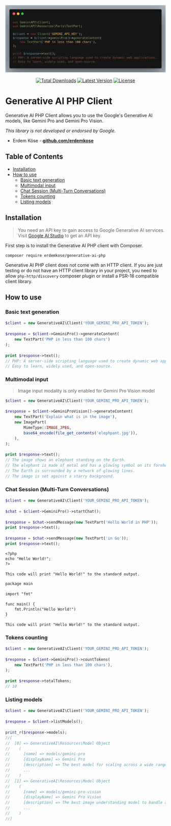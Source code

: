 <p align="center">
    <img src="https://raw.githubusercontent.com/erdemkose/generative-ai-php/main/assets/example.png" width="800" alt="Generative AI PHP Client">
</p>
<p align="center">
    <a href="https://packagist.org/packages/erdemkose/generative-ai-php"><img alt="Total Downloads" src="https://img.shields.io/packagist/dt/erdemkose/generative-ai-php"></a>
    <a href="https://packagist.org/packages/erdemkose/generative-ai-php"><img alt="Latest Version" src="https://img.shields.io/packagist/v/erdemkose/generative-ai-php"></a>
    <a href="https://packagist.org/packages/erdemkose/generative-ai-php"><img alt="License" src="https://img.shields.io/github/license/erdemkose/generative-ai-php"></a>
</p>

# Generative AI PHP Client
Generative AI PHP Client allows you to use the Google's Generative AI models, like Gemini Pro and Gemini Pro Vision.

_This library is not developed or endorsed by Google._

- Erdem Köse - **[github.com/erdemkose](https://github.com/erdemkose)**

## Table of Contents
- [Installation](#installation)
- [How to use](#how-to-use)
  - [Basic text generation](#basic-text-generation)
  - [Multimodal input](#multimodal-input)
  - [Chat Session (Multi-Turn Conversations)](#chat-session-multi-turn-conversations)
  - [Tokens counting](#tokens-counting)
  - [Listing models](#listing-models)

## Installation

> You need an API key to gain access to Google Generative AI services.
> Visit [Google AI Studio](https://makersuite.google.com/) to get an API key.

First step is to install the Generative AI PHP client with Composer.

```shell
composer require erdemkose/generative-ai-php
```

Generative AI PHP client does not come with an HTTP client.
If you are just testing or do not have an HTTP client library in your project,
you need to allow `php-http/discovery` composer plugin or install a PSR-18 compatible client library.

## How to use

### Basic text generation

```php
$client = new GenerativeAI\Client('YOUR_GEMINI_PRO_API_TOKEN');

$response = $client->GeminiPro()->generateContent(
    new TextPart('PHP in less than 100 chars')
);

print $response->text();
// PHP: A server-side scripting language used to create dynamic web applications.
// Easy to learn, widely used, and open-source.
```

### Multimodal input

> Image input modality is only enabled for Gemini Pro Vision model

```php
$client = new GenerativeAI\Client('YOUR_GEMINI_PRO_API_TOKEN');

$response = $client->GeminiProVision()->generateContent(
    new TextPart('Explain what is in the image'),
    new ImagePart(
        MimeType::IMAGE_JPEG,
        base64_encode(file_get_contents('elephpant.jpg')),
    ),
);

print $response->text();
// The image shows an elephant standing on the Earth.
// The elephant is made of metal and has a glowing symbol on its forehead.
// The Earth is surrounded by a network of glowing lines.
// The image is set against a starry background.
```

### Chat Session (Multi-Turn Conversations)

```php
$client = new GenerativeAI\Client('YOUR_GEMINI_PRO_API_TOKEN');

$chat = $client->GeminiPro()->startChat();

$response = $chat->sendMessage(new TextPart('Hello World in PHP'));
print $response->text();

$response = $chat->sendMessage(new TextPart('in Go'));
print $response->text();
```

```text
<?php
echo "Hello World!";
?>

This code will print "Hello World!" to the standard output.
```

```text
package main

import "fmt"

func main() {
    fmt.Println("Hello World!")
}

This code will print "Hello World!" to the standard output.
```

### Tokens counting

```php
$client = new GenerativeAI\Client('YOUR_GEMINI_PRO_API_TOKEN');

$response = $client->GeminiPro()->countTokens(
    new TextPart('PHP in less than 100 chars'),
);

print $response->totalTokens;
// 10
```

### Listing models

```php
$client = new GenerativeAI\Client('YOUR_GEMINI_PRO_API_TOKEN');

$response = $client->listModels();

print_r($response->models);
//[
//  [0] => GenerativeAI\Resources\Model Object
//    (
//      [name] => models/gemini-pro
//      [displayName] => Gemini Pro
//      [description] => The best model for scaling across a wide range of tasks
//      ...
//    )
//  [1] => GenerativeAI\Resources\Model Object
//    (
//      [name] => models/gemini-pro-vision
//      [displayName] => Gemini Pro Vision
//      [description] => The best image understanding model to handle a broad range of applications
//      ...
//    )
//]
```
